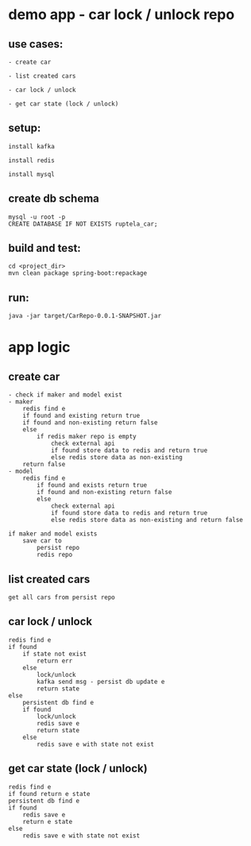 demo app - car lock / unlock repo
===

use cases:
-
    - create car
    
    - list created cars
    
    - car lock / unlock
    
    - get car state (lock / unlock)

setup:
-
    install kafka

    install redis

    install mysql

create db schema
-
    mysql -u root -p
    CREATE DATABASE IF NOT EXISTS ruptela_car;

build and test:
--

    cd <project_dir>
    mvn clean package spring-boot:repackage

run:
--
    java -jar target/CarRepo-0.0.1-SNAPSHOT.jar


app logic
== 
 create car
 --
    - check if maker and model exist
    - maker
	    redis find e
	    if found and existing return true 
	    if found and non-existing return false
	    else
	        if redis maker repo is empty
	            check external api 
	            if found store data to redis and return true
	            else redis store data as non-existing
	    return false
	- model 
	    redis find e 
		    if found and exists return true 
		    if found and non-existing return false
		    else
			    check external api
			    if found store data to redis and return true
			    else redis store data as non-existing and return false
	
	if maker and model exists
		save car to
			persist repo
			redis repo

list created cars
--
	get all cars from persist repo

car lock / unlock
-- 
    redis find e
	if found
		if state not exist 
		    return err
		else 
		    lock/unlock
		    kafka send msg - persist db update e
		    return state
	else 
	    persistent db find e
	    if found
	        lock/unlock 
	        redis save e
	        return state
        else
            redis save e with state not exist

get car state (lock / unlock)
--
    redis find e
	if found return e state
	persistent db find e
	if found
	    redis save e
        return e state
	else
	    redis save e with state not exist